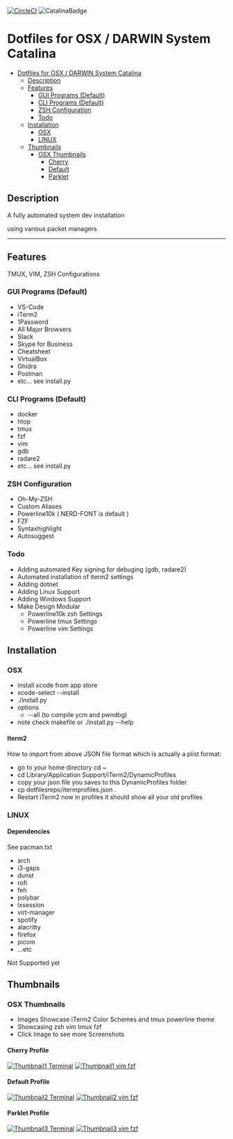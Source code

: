 [![CircleCI](https://circleci.com/gh/danielnehrig/.dotfiles-darwin.svg?style=svg)](https://circleci.com/gh/danielnehrig/.dotfiles-darwin) ![CatalinaBadge](https://img.shields.io/badge/OS-Catalina-green?logo=apple&OS=Catalina)

# Dotfiles for OSX / DARWIN System Catalina

- [Dotfiles for OSX / DARWIN System Catalina](#dotfiles-for-osx---darwin-system-catalina)
  - [Description](#description)
  - [Features](#features)
    - [GUI Programs (Default)](#gui-programs-default)
    - [CLI Programs (Default)](#cli-programs-default)
    - [ZSH Configuration](#zsh-configuration)
    - [Todo](#todo)
  - [Installation](#installation)
    - [OSX](#osx)
    - [LINUX](#linux)
  - [Thumbnails](#thumbnails)
    - [OSX Thumbnails](#osx-thumbnails)
      - [Cherry](#cherry-profile)
      - [Default](#default-profile)
      - [Parklet](#parklet-profile)

## Description

A fully automated system dev installation

using various packet managers

---

## Features

TMUX, VIM, ZSH Configurations

### GUI Programs (Default)

- VS-Code
- iTerm2
- 1Password
- All Major Browsers
- Slack
- Skype for Business
- Cheatsheet
- VirtualBox
- Ghidra
- Postman
- etc... see install.py

### CLI Programs (Default)

- docker
- htop
- tmux
- fzf
- vim
- gdb
- radare2
- etc... see install.py

### ZSH Configuration

- Oh-My-ZSH
- Custom Aliases
- Powerline10k ( NERD-FONT is default )
- FZF
- Syntaxhighlight
- Autosuggest

### Todo

- Adding automated Key signing for debuging (gdb, radare2)
- Automated installation of iterm2 settings
- Adding dotnet
- Adding Linux Support
- Adding Windows Support
- Make Design Modular
  - Powerline10k zsh Settings
  - Powerline tmux Settings
  - Powerline vim Settings

## Installation

### OSX

- install xcode from app store
- xcode-select --install
- ./install.py
- options
  - --all (to compile ycm and pwndbg)
- note check makefile or ./install.py --help

#### Iterm2

How to import from above JSON file format which is actually a plist format:

- go to your home directory cd ~
- cd Library/Application Support/iTerm2/DynamicProfiles
- copy your json file you saves to this DynamicProfiles folder
- cp dotfilesrepo/itermprofiles.json .
- Restart iTerm2 now in profiles it should show all your old profiles

### LINUX


#### Dependencies

See pacman.txt

- arch
- i3-gaps
- dunst
- rofi
- feh
- polybar
- lxsession
- virt-manager
- spotify
- alacritty
- firefox
- picom
- ...etc

Not Supported yet

## Thumbnails

### OSX Thumbnails

- Images Showcase iTerm2 Color Schemes and tmux powerline theme
- Showcasing zsh vim tmux fzf
- Click Image to see more Screenshots

#### Cherry Profile

[![Thumbnail1 Terminal](https://raw.githubusercontent.com/danielnehrig/.dotfiles-darwin/master/.thumbnails/cherry/terminal.png)](https://github.com/danielnehrig/.dotfiles-darwin/wiki/Cherry)
[![Thumbnail1 vim fzf](https://raw.githubusercontent.com/danielnehrig/.dotfiles-darwin/master/.thumbnails/cherry/vim%202%20fzf.png)](https://github.com/danielnehrig/.dotfiles-darwin/wiki/Cherry)

#### Default Profile

[![Thumbnail2 Terminal](https://raw.githubusercontent.com/danielnehrig/.dotfiles-darwin/master/.thumbnails/default/terminal_suggest.png)](https://github.com/danielnehrig/.dotfiles-darwin/wiki/Default)
[![Thumbnail2 vim fzf](https://raw.githubusercontent.com/danielnehrig/.dotfiles-darwin/master/.thumbnails/default/vim_fzf.png)](https://github.com/danielnehrig/.dotfiles-darwin/wiki/Default)

#### Parklet Profile

[![Thumbnail3 Terminal](https://raw.githubusercontent.com/danielnehrig/.dotfiles-darwin/master/.thumbnails/parklet/terminal.png)](https://github.com/danielnehrig/.dotfiles-darwin/wiki/Parklet)
[![Thumbnail3 vim fzf](https://raw.githubusercontent.com/danielnehrig/.dotfiles-darwin/master/.thumbnails/parklet/vim_fzf.png)](https://github.com/danielnehrig/.dotfiles-darwin/wiki/Parklet)
